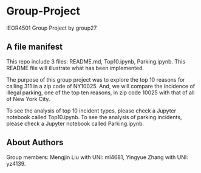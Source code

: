 # Group-Project
IEOR4501 Group Project by group27
## A file manifest
This repo include 3 files: README.md, Top10.ipynb, Parking.ipynb. This README file will illustrate what has been implemented. 

  The purpose of this group project was to explore the top 10 reasons for calling 311 in a zip code of NY10025. And, we will compare the incidence of illegal parking, one of the top ten reasons, in zip code 10025 with that of all of New York City.
  
  To see the analysis of top 10 incident types, please check a Jupyter notebook called Top10.ipynb. To see the analysis of parking incidents, please check a Jupyter notebook called Parking.ipynb.
## About Authors
Group members: Mengjin Liu with UNI: ml4681, Yingyue Zhang with UNI: yz4139.
